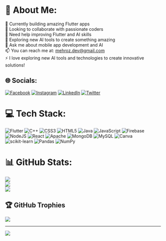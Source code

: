 # 💫 About Me:
🔭 Currently building amazing Flutter apps<br>👯 Looking to collaborate with passionate coders<br>🤝 Need help improving Flutter and AI skills<br>🌱 Exploring new AI tools to create something amazing<br>💬 Ask me about mobile app development and AI<br>📫 You can reach me at: mehroz.dev@gmail.com<br>⚡ I love exploring new AI tools and technologies to create innovative solutions!


## 🌐 Socials:
[![Facebook](https://img.shields.io/badge/Facebook-%231877F2.svg?logo=Facebook&logoColor=white)](https://facebook.com/codewithmehroz) [![Instagram](https://img.shields.io/badge/Instagram-%23E4405F.svg?logo=Instagram&logoColor=white)](https://instagram.com/codewithmehroz) [![LinkedIn](https://img.shields.io/badge/LinkedIn-%230077B5.svg?logo=linkedin&logoColor=white)](https://linkedin.com/in/mehrozsheikh) [![Twitter](https://img.shields.io/badge/Twitter-%231DA1F2.svg?logo=Twitter&logoColor=white)](https://twitter.com/mehroz_sheikh) 

# 💻 Tech Stack:
![Flutter](https://img.shields.io/badge/Flutter-%2302569B.svg?style=for-the-badge&logo=Flutter&logoColor=white) ![C++](https://img.shields.io/badge/c++-%2300599C.svg?style=for-the-badge&logo=c%2B%2B&logoColor=white) ![CSS3](https://img.shields.io/badge/css3-%231572B6.svg?style=for-the-badge&logo=css3&logoColor=white) ![HTML5](https://img.shields.io/badge/html5-%23E34F26.svg?style=for-the-badge&logo=html5&logoColor=white) ![Java](https://img.shields.io/badge/java-%23ED8B00.svg?style=for-the-badge&logo=java&logoColor=white) ![JavaScript](https://img.shields.io/badge/javascript-%23323330.svg?style=for-the-badge&logo=javascript&logoColor=%23F7DF1E) ![Firebase](https://img.shields.io/badge/firebase-%23039BE5.svg?style=for-the-badge&logo=firebase) ![NodeJS](https://img.shields.io/badge/node.js-6DA55F?style=for-the-badge&logo=node.js&logoColor=white) ![React](https://img.shields.io/badge/react-%2320232a.svg?style=for-the-badge&logo=react&logoColor=%2361DAFB) ![Apache](https://img.shields.io/badge/apache-%23D42029.svg?style=for-the-badge&logo=apache&logoColor=white) ![MongoDB](https://img.shields.io/badge/MongoDB-%234ea94b.svg?style=for-the-badge&logo=mongodb&logoColor=white) ![MySQL](https://img.shields.io/badge/mysql-%2300f.svg?style=for-the-badge&logo=mysql&logoColor=white) ![Canva](https://img.shields.io/badge/Canva-%2300C4CC.svg?style=for-the-badge&logo=Canva&logoColor=white) ![scikit-learn](https://img.shields.io/badge/scikit--learn-%23F7931E.svg?style=for-the-badge&logo=scikit-learn&logoColor=white) ![Pandas](https://img.shields.io/badge/pandas-%23150458.svg?style=for-the-badge&logo=pandas&logoColor=white) ![NumPy](https://img.shields.io/badge/numpy-%23013243.svg?style=for-the-badge&logo=numpy&logoColor=white)
# 📊 GitHub Stats:
![](https://github-readme-stats.vercel.app/api?username=mehrozsheikh&theme=nightowl&hide_border=true&include_all_commits=true&count_private=false)<br/>
![](https://github-readme-streak-stats.herokuapp.com/?user=mehrozsheikh&theme=nightowl&hide_border=true)<br/>
![](https://github-readme-stats.vercel.app/api/top-langs/?username=mehrozsheikh&theme=nightowl&hide_border=true&include_all_commits=true&count_private=false&layout=compact)

## 🏆 GitHub Trophies
![](https://github-profile-trophy.vercel.app/?username=mehrozsheikh&theme=darkhub&no-frame=false&no-bg=true&margin-w=4)

---
[![](https://visitcount.itsvg.in/api?id=mehrozsheikh&icon=6&color=0)](https://visitcount.itsvg.in)

<!-- Proudly created with GPRM ( https://gprm.itsvg.in ) -->
